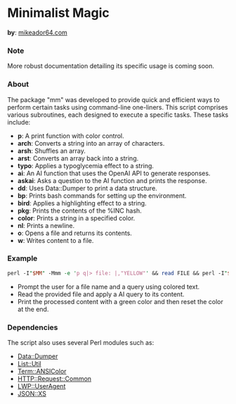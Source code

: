 

# Minimalist Magic

**by**: [mikeador64.com](https://mikador64.com/)

### Note

More robust documentation detailing its specific usage is coming soon.

### About

The package "mm" was developed to provide quick and efficient ways to perform certain tasks using command-line one-liners. This script comprises various subroutines, each designed to execute a specific tasks. These tasks include:

- **p**: A print function with color control.
- **arch**: Converts a string into an array of characters.
- **arsh**: Shuffles an array.
- **arst**: Converts an array back into a string.
- **typo**: Applies a typoglycemia effect to a string.
- **ai**: An AI function that uses the OpenAI API to generate responses.
- **askai**: Asks a question to the AI function and prints the response.
- **dd**: Uses Data::Dumper to print a data structure.
- **bp**: Prints bash commands for setting up the environment.
- **bird**: Applies a highlighting effect to a string.
- **pkg**: Prints the contents of the %INC hash.
- **color**: Prints a string in a specified color.
- **nl**: Prints a newline.
- **o**: Opens a file and returns its contents.
- **w**: Writes content to a file.

### Example

```perl
perl -I"$MM" -Mmm -e 'p q|> file: |,"YELLOW"' && read FILE && perl -I"$MM" -Mmm -e 'p q|> query: |,"YELLOW"' && read QUERY && echo "$QUERY" | perl -I"$MM" -Mmm -0777 -plE 'BEGIN { $query = <STDIN> } color "green"; $_ = ai(qq|${query}:\n${_}|); END { color "reset"; nl }' $FILE
```

- Prompt the user for a file name and a query using colored text.
- Read the provided file and apply a AI query to its content.
- Print the processed content with a green color and then reset the color at the end.

### Dependencies  

The script also uses several Perl modules such as:

- [Data::Dumper](https://metacpan.org/pod/Data::Dumper)
- [List::Util](https://metacpan.org/pod/List::Util)
- [Term::ANSIColor](https://metacpan.org/pod/Term::ANSIColor)
- [HTTP::Request::Common](https://metacpan.org/pod/HTTP::Request::Common)
- [LWP::UserAgent](https://metacpan.org/pod/LWP::UserAgent)
- [JSON::XS](https://metacpan.org/pod/JSON::XS)